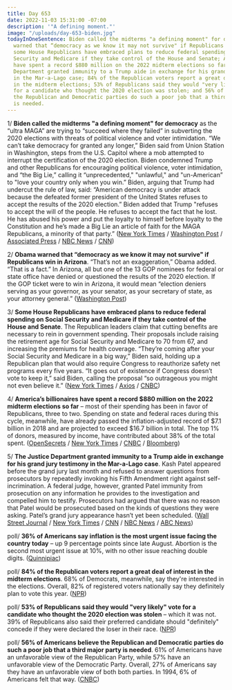 ```yaml
---
title: Day 653
date: 2022-11-03 15:31:00 -07:00
description: '"A defining moment."'
image: "/uploads/day-653-biden.jpg"
todayInOneSentence: Biden called the midterms "a defining moment" for democracy; Obama
  warned that “democracy as we know it may not survive" if Republicans win in Arizona;
  some House Republicans have embraced plans to reduce federal spending on Social
  Security and Medicare if they take control of the House and Senate; America’s billionaires
  have spent a record $880 million on the 2022 midterm elections so far; the Justice
  Department granted immunity to a Trump aide in exchange for his grand jury testimony
  in the Mar-a-Lago case; 84% of the Republican voters report a great deal of interest
  in the midterm elections; 53% of Republicans said they would "very likely" vote
  for a candidate who thought the 2020 election was stolen; and 56% of Americans believe
  the Republican and Democratic parties do such a poor job that a third major party
  is needed.
---
```


1/ **Biden called the midterms "a defining moment" for democracy** as the “ultra MAGA” are trying to “succeed where they failed” in subverting the 2020 elections with threats of political violence and voter intimidation. “We can’t take democracy for granted any longer,” Biden said from Union Station in Washington, steps from the U.S. Capitol where a mob attempted to interrupt the certification of the 2020 election. Biden condemned Trump and other Republicans for encouraging political violence, voter intimidation, and “the Big Lie,” calling it “unprecedented," "unlawful," and "un-American” to "love your country only when you win.” Biden, arguing that Trump had undercut the rule of law, said: “American democracy is under attack because the defeated former president of the United States refuses to accept the results of the 2020 election.” Biden added that Trump "refuses to accept the will of the people. He refuses to accept the fact that he lost. He has abused his power and put the loyalty to himself before loyalty to the Constitution and he’s made a Big Lie an article of faith for the MAGA Republicans, a minority of that party.” ([New York Times](https://www.nytimes.com/2022/11/02/us/politics/biden-speech-democracy-election.html) / [Washington Post](https://www.washingtonpost.com/politics/2022/11/02/biden-warning-democracy-midterms-election-gop/) / [Associated Press](https://apnews.com/article/2022-midterm-elections-biden-democracy-anita-dunn-government-and-politics-16c8a7f93e6d1718bd794671d186bed3) / [NBC News](https://www.nbcnews.com/politics/2022-election/biden-give-primetime-speech-threats-democracy-final-midterms-push-rcna55218) / [CNN](https://www.cnn.com/2022/11/02/politics/biden-speech-democracy-dc))

2/ **Obama warned that “democracy as we know it may not survive" if Republicans win in Arizona**. “That’s not an exaggeration,” Obama added. “That is a fact.” In Arizona, all but one of the 13 GOP nominees for federal or state office have denied or questioned the results of the 2020 election. If the GOP ticket were to win in Arizona, it would mean “election deniers serving as your governor, as your senator, as your secretary of state, as your attorney general.” ([Washington Post](https://www.washingtonpost.com/politics/2022/11/03/obama-says-democracy-may-not-survive-if-arizona-republicans-win/))

3/ **Some House Republicans have embraced plans to reduce federal spending on Social Security and Medicare if they take control of the House and Senate**. The Republican leaders claim that cutting benefits are necessary to rein in government spending. Their proposals include raising the retirement age for Social Security and Medicare to 70 from 67, and increasing the premiums for health coverage. “They’re coming after your Social Security and Medicare in a big way,” Biden said, holding up a Republican plan that would also require Congress to reauthorize safety net programs every five years. “It goes out of existence if Congress doesn’t vote to keep it,” said Biden, calling the proposal “so outrageous you might not even believe it.” ([New York Times](https://www.nytimes.com/2022/11/02/us/politics/republicans-social-security-medicare.html) / [Axios](https://www.axios.com/2022/11/03/gop-floats-medicare-reform) / [CNBC](https://www.cnbc.com/2022/11/02/how-social-security-and-medicare-may-be-affected-by-midterm-elections.html))

4/ **America’s billionaires have spent a record $880 million on the 2022 midterm elections so far** – most of their spending has been in favor of Republicans, three to two. Spending on state and federal races during this cycle, meanwhile, have already passed the inflation-adjusted record of $7.1 billion in 2018 and are projected to exceed $16.7 billion in total. The top 1% of donors, measured by income, have contributed about 38% of the total spent. ([OpenSecrets](https://www.opensecrets.org/news/2022/11/total-cost-of-2022-state-and-federal-elections-projected-to-exceed-16-7-billion) / [New York Times](https://www.nytimes.com/2022/11/03/us/politics/midterm-money-billionaires.html?smid=url-share) / [CNBC](https://www.cnbc.com/2022/11/03/american-billionaires-spent-a-record-880-million-on-the-us-midterm-elections-.html) / [Bloomberg](https://www.bloomberg.com/news/articles/2022-11-03/spending-on-us-midterm-elections-to-exceed-16-7-billion-setting-new-record?srnd=politics-vp&sref=MIBMEEoj))

5/ **The Justice Department granted immunity to a Trump aide in exchange for his grand jury testimony in the Mar-a-Lago case**. Kash Patel appeared before the grand jury last month and refused to answer questions from prosecutors by repeatedly invoking his Fifth Amendment right against self-incrimination. A federal judge, however, granted Patel immunity from prosecution on any information he provides to the investigation and compelled him to testify. Prosecutors had argued that there was no reason that Patel would be prosecuted based on the kinds of questions they were asking. Patel’s grand jury appearance hasn’t yet been scheduled. ([Wall Street Journal](https://www.wsj.com/articles/trump-aide-granted-immunity-set-to-testify-at-grand-jury-probing-mar-a-lago-documents-11667429590?mod=djemalertNEWS) / [New York Times](https://www.nytimes.com/2022/11/02/us/politics/justice-department-trump-kash-patel.html) / [CNN](https://www.cnn.com/2022/11/02/politics/kash-patel-testify-mar-a-lago-documents-grand-jury/) / [NBC News](https://www.nbcnews.com/politics/donald-trump/doj-grants-immunity-trump-adviser-kash-patel-compel-grand-jury-testimo-rcna55488) / [ABC News](https://abcnews.go.com/Politics/trump-aide-offered-immunity-testify-grand-jury-mar/story?id=92576020))



poll/ **36% of Americans say inflation is the most urgent issue facing the country today** – up 9 percentage points since late August. Abortion is the second most urgent issue at 10%, with no other issue reaching double digits. ([Quinnipiac](https://poll.qu.edu/poll-release?releaseid=3861))

poll/ **84% of the Republican voters report a great deal of interest in the midterm elections**. 68% of Democrats, meanwhile, say they're interested in the elections. Overall, 82% of registered voters nationally say they definitely plan to vote this year. ([NPR](https://www.npr.org/2022/11/02/1133169243/poll-democrats-republicans-election-midterms-voters))

poll/ **53% of Republicans said they would "very likely" vote for a candidate who thought the 2020 election was stolen** – which it was not. 39% of Republicans also said their preferred candidate should "definitely" concede if they were declared the loser in their race. ([NPR](https://www.npr.org/2022/11/02/1133169243/poll-democrats-republicans-election-midterms-voters))

poll/ **56% of Americans believe the Republican and Democratic parties do such a poor job that a third major party is needed**. 61% of Americans have an unfavorable view of the Republican Party, while 57% have an unfavorable view of the Democratic Party. Overall, 27% of Americans say they have an unfavorable view of both both parties. In 1994, 6% of Americans felt that way. ([CNBC](https://www.cnbc.com/2022/11/03/increasingly-dissatisfied-voters-favor-getting-a-third-party-choice.html))

